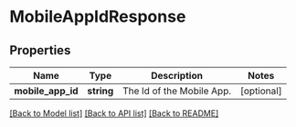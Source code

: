 # MobileAppIdResponse

## Properties
Name | Type | Description | Notes
------------ | ------------- | ------------- | -------------
**mobile_app_id** | **string** | The Id of the Mobile App. | [optional] 

[[Back to Model list]](../../README.md#documentation-for-models) [[Back to API list]](../../README.md#documentation-for-api-endpoints) [[Back to README]](../../README.md)

